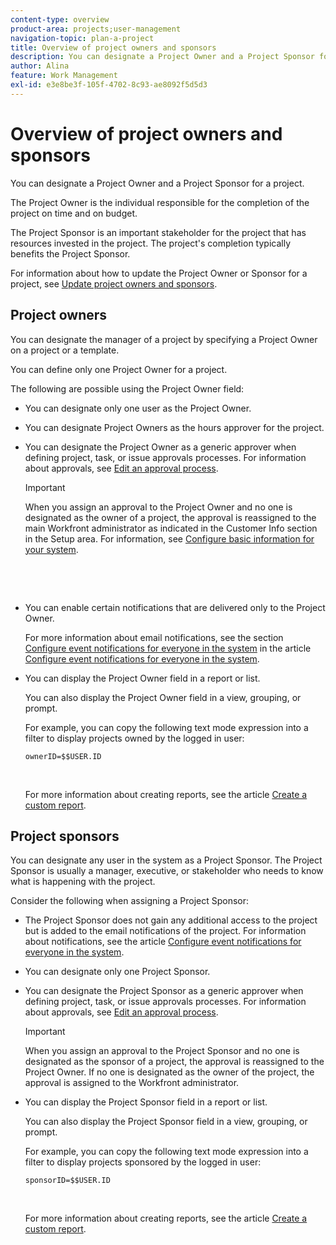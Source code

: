```yaml
---
content-type: overview
product-area: projects;user-management
navigation-topic: plan-a-project
title: Overview of project owners and sponsors
description: You can designate a Project Owner and a Project Sponsor for a project.
author: Alina
feature: Work Management
exl-id: e3e8be3f-105f-4702-8c93-ae8092f5d5d3
---
```

# Overview of project owners and sponsors

You can designate a Project&nbsp;Owner and a Project Sponsor for a project.

The Project Owner is the individual responsible for the completion of the project on time and on budget.

The Project Sponsor is an important stakeholder for the project that has resources invested in the project. The project's completion typically benefits the Project Sponsor.

For information about how to update the Project Owner or Sponsor for a project, see [Update project owners and sponsors](../../../manage-work/projects/planning-a-project/update-project-owners-and-sponsors.md).

## Project owners

You can designate the manager of a project by specifying a Project Owner on a project or a template.&nbsp;

You can define only one Project Owner for a project.&nbsp;

The following are possible using the Project Owner field:&nbsp;

* You can designate only one user as the Project&nbsp;Owner. 
* You can designate Project Owners as the hours approver for the project.
* You can designate the Project Owner as a generic approver when defining project, task, or issue approvals processes. For information about approvals, see [Edit an approval process](../../../administration-and-setup/customize-workfront/configure-approval-milestone-processes/edit-an-approval-process.md).

  >[!IMPORTANT]
  >
  >When you assign an approval to the Project Owner and no one is designated as the owner of a project, the approval is reassigned to the main Workfront administrator as indicated in the Customer Info section in the Setup area. For information, see [Configure basic information for your system](../../../administration-and-setup/get-started-wf-administration/configure-basic-info.md).
  >
  >
  >&nbsp;
  >
  >
  >&nbsp;
  >
  >

* You can enable certain notifications that are delivered only to the Project Owner.

  For more information about email notifications, see the section [Configure event notifications for everyone in the system](../../../administration-and-setup/manage-workfront/emails/configure-event-notifications-for-everyone-in-the-system.md#modify) in the article [Configure event notifications for everyone in the system](../../../administration-and-setup/manage-workfront/emails/configure-event-notifications-for-everyone-in-the-system.md).

* You can display the Project Owner field in a report or list.

  You can also display the Project Owner field in a view, grouping, or prompt.

  For example, you can copy the following text mode expression into a filter to display projects owned by the logged in user:&nbsp;

  ```
  ownerID=$$USER.ID
  ```

  &nbsp;

  For more information about creating reports, see the article [Create a custom report](../../../reports-and-dashboards/reports/creating-and-managing-reports/create-custom-report.md).

<!--
<div data-mc-conditions="QuicksilverOrClassic.Draft mode">
<h2>Update the Project Owner of a project</h2>
<p>(NOTE:&nbsp;drafted and moved to its own article)</p>
<ol>
<li value="1">Go to the project you want to update.</li>
<li value="2"> Click <strong>Project Details</strong> in the left panel. </li>
<li value="3"> Click&nbsp;the <strong>Edit</strong> icon <img src="assets/qs-edit-icon.png"> in the upper-right corner of the Project&nbsp;Details area, then click&nbsp;<strong>Overview</strong>.  </li>
<li value="4"> <p>Specify the name of a user for the <strong>Project Owner</strong> field.</p> <p>Only active users can be specified as Project Owners.</p> </li>
<li value="5"> Click&nbsp;<strong>Save Changes</strong>. </li>
</ol>
</div>
-->

## Project sponsors

You can designate any user in the system as a Project Sponsor.&nbsp;The Project Sponsor is usually a manager, executive, or stakeholder who needs to know what is happening with the project.

Consider the following when assigning a Project Sponsor:

* The Project Sponsor does not&nbsp;gain&nbsp;any additional access to the project but is added to the email notifications of the project. For information about notifications, see the article [Configure event notifications for everyone in the system](../../../administration-and-setup/manage-workfront/emails/configure-event-notifications-for-everyone-in-the-system.md).

* You can designate only one Project Sponsor.
* You can designate the Project Sponsor as a generic approver when defining project, task, or issue approvals processes. For information about approvals, see [Edit an approval process](../../../administration-and-setup/customize-workfront/configure-approval-milestone-processes/edit-an-approval-process.md).

  >[!IMPORTANT]
  >
  >When you assign an approval to the Project Sponsor and no one is designated as the sponsor of a project, the approval is reassigned to the Project Owner. If no one is designated as the owner of the project, the approval is assigned to the Workfront administrator.

* You can display the Project&nbsp;Sponsor field in a report or list.

  You can also display the Project Sponsor field in a view, grouping, or prompt.

  For example, you can copy the following text mode expression into a filter to display projects sponsored by the logged in user:&nbsp;

  ```
  sponsorID=$$USER.ID
  ```

  &nbsp;

  For more information about creating reports, see the article [Create a custom report](../../../reports-and-dashboards/reports/creating-and-managing-reports/create-custom-report.md).

<!--
<div data-mc-conditions="QuicksilverOrClassic.Draft mode">
<h2>Update the Project Sponsor of a project </h2>
<p>(NOTE: drafted and moved to its own article) </p>
<ol>
<li value="1">Go to the Project you want to update.</li>
<li value="2"> Click <strong>Project Details</strong> in the left panel. </li>
<li value="3"> Click&nbsp;the <strong>Edit</strong> icon <img src="assets/qs-edit-icon.png"> in the upper-right corner of the Project&nbsp;Details area, then click&nbsp;<strong>Overview</strong>.  </li>
<li value="4"> <p>Specify the name of a user for the <strong>Project Sponsor</strong> field.</p> <p>Only active users can be specified as Project Sponsors.</p> </li>
<li value="5"> Click&nbsp;<strong>Save Changes</strong>. </li>
</ol>
</div>
-->
